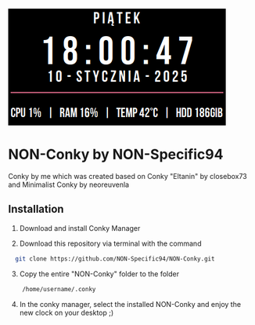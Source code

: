 ![Alt text](https://github.com/NON-Specific94/NON-Conky/blob/main/NON-Conky/NON-Conky.conf.png?raw=true)

# NON-Conky by NON-Specific94

Conky by me which was created based on Conky "Eltanin" by closebox73 and Minimalist Conky by neoreuvenla




## Installation

1. Download and install Conky Manager

2. Download this repository via terminal with the command

```bash
  git clone https://github.com/NON-Specific94/NON-Conky.git
```

3.  Copy the entire "NON-Conky" folder to the folder
```bash
    /home/username/.conky
```
4. In the conky manager, select the installed NON-Conky and enjoy the new clock on your desktop ;)
